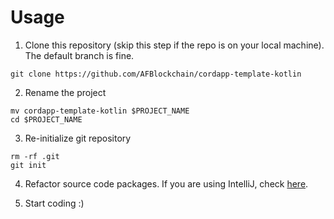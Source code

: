 # Usage

1. Clone this repository (skip this step if the repo is on your local machine). The default branch is fine.

```shell
git clone https://github.com/AFBlockchain/cordapp-template-kotlin
```

2. Rename the project

```shell
mv cordapp-template-kotlin $PROJECT_NAME
cd $PROJECT_NAME
```

3. Re-initialize git repository

```shell
rm -rf .git
git init
```

4. Refactor source code packages. If you are using IntelliJ, check [here](https://www.jetbrains.com/help/idea/refactoring-source-code.html#popular-refactorings).

5. Start coding :)